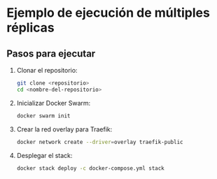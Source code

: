 # Ejemplo de ejecución de múltiples réplicas

## Pasos para ejecutar

1. Clonar el repositorio:
   ```sh
   git clone <repositorio>
   cd <nombre-del-repositorio>
   ```

2. Inicializar Docker Swarm:
   ```sh
   docker swarm init
   ```

3. Crear la red overlay para Traefik:
   ```sh
   docker network create --driver=overlay traefik-public
   ```

4. Desplegar el stack:
   ```sh
   docker stack deploy -c docker-compose.yml stack
   
